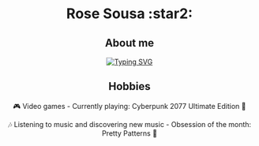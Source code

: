 
<h1 align="center">Rose Sousa :star2: </h1>


<h2 align= "center">About me</h2>

<div align= "center">
<a href="https://git.io/typing-svg"><img src="https://readme-typing-svg.demolab.com?font=Kanit&duration=3000&pause=400&color=C78EF7&center=true&vCenter=true&multiline=true&random=false&width=500&height=100&lines=Web+Dev+Student.+;Graphic+Designer+and+aspiring+Illustrator.;Games+and+music+are+the+keepers+of+my+inner+peace." alt="Typing SVG" /></a>
</div>

<div align= "center">
<h2 align= "center">Hobbies</h2>

  :video_game: Video games
    - Currently playing: Cyberpunk 2077 Ultimate Edition :robot:
 
  :notes: Listening to music and discovering new music
    - Obsession of the month: Pretty Patterns :milky_way:
</div>



